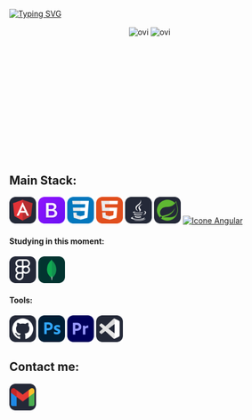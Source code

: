 [![Typing SVG](https://readme-typing-svg.herokuapp.com/?color=47F019&size=35&center=true&vCenter=true&width=1000&lines=Welcome+to+my+GitHub+profile!;My+name+is+Lázaro+Fischer;I%27m+System+Engineering+Student+and+Programmer)](https://git.io/typing-svg)


<div align="center" style="margin-bottom:200px">
<img whidth=52% align="center" src="https://github-readme-stats.vercel.app/api/top-langs?username=chaliexe&show_icons=true&locale=en&layout=compact&theme=chartreuse-dark" alt="ovi" />
<img whidth=40% align="center" src="https://github-readme-stats.vercel.app/api?username=chaliexe&show_icons=true&locale=en&theme=chartreuse-dark" alt="ovi" width="410" />
</div>

<br>



## Main Stack:
[<img height="48px" width="48px" alt="Icone Angular" src="https://github.com/tandpfun/skill-icons/blob/main/icons/Angular-Dark.svg"/>]()
[<img height="48px" width="48px" alt="Icone Bootstrap" src="https://github.com/tandpfun/skill-icons/blob/main/icons/Bootstrap.svg"/>]()
[<img height="48px" width="48px" alt="Icone CSS" src="https://github.com/tandpfun/skill-icons/blob/main/icons/CSS.svg"/>]()
[<img height="48px" width="48px" alt="Icone HTML" src="https://github.com/tandpfun/skill-icons/blob/main/icons/HTML.svg"/>]()
[<img height="48px" width="48px" alt="Icone Java" src="https://github.com/tandpfun/skill-icons/blob/main/icons/Java-Dark.svg"/>]()
[<img height="48px" width="48px" alt="Icone Spring" src="https://github.com/tandpfun/skill-icons/blob/main/icons/Spring-Dark.svg"/>]()
[<img height="48px" width="48px" alt="Icone Angular" src=""/>]()

#### Studying in this moment:
[<img height="48px" width="48px" alt="Icone Figma" src="https://github.com/tandpfun/skill-icons/blob/main/icons/Figma-Dark.svg"/>]()
[<img height="48px" width="48px" alt="Icone MongoDB" src="https://github.com/tandpfun/skill-icons/blob/main/icons/MongoDB.svg"/>]()

#### Tools:
[<img height="48px" width="48px" alt="Icone Angular" src="https://github.com/tandpfun/skill-icons/blob/main/icons/Github-Dark.svg"/>]()
[<img height="48px" width="48px" alt="Icone Angular" src="https://github.com/tandpfun/skill-icons/blob/main/icons/Photoshop.svg"/>]()
[<img height="48px" width="48px" alt="Icone Angular" src="https://github.com/tandpfun/skill-icons/blob/main/icons/Premiere.svg"/>]()
[<img height="48px" width="48px" alt="Icone Angular" src="https://github.com/tandpfun/skill-icons/blob/main/icons/VSCode-Dark.svg"/>]()




## Contact me:
<a href = "mailto: lazaronfischer@gmail.com"><img height="48px" width="48px" alt="Icone Angular" src="https://github.com/tandpfun/skill-icons/blob/main/icons/Gmail-Dark.svg"></a>

<!--https://img.shields.io/badge/Gmail-D14836?style=for-the-badge&logo=gmail&logoColor=white" target="_blank" -->
